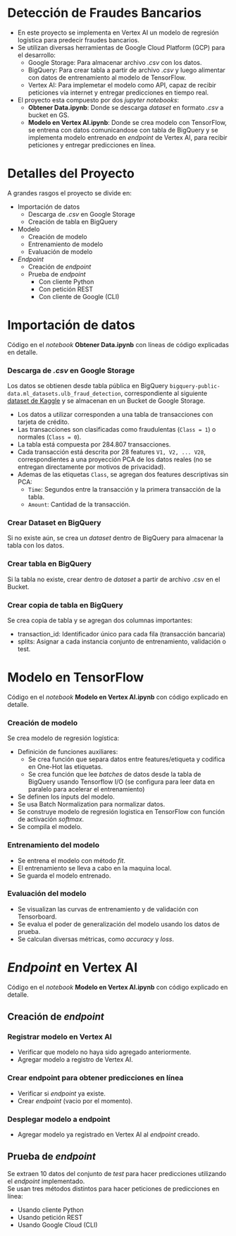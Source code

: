 # Detección de Fraudes Bancarios
- En este proyecto se implementa en Vertex AI un modelo de regresión logística para predecir fraudes bancarios.
- Se utilizan diversas herramientas de Google Cloud Platform (GCP) para el desarrollo:
  - Google Storage: Para almacenar archivo *.csv* con los datos.
  - BigQuery: Para crear tabla a partir de archivo *.csv* y luego alimentar con datos de entrenamiento al modelo de TensorFlow.
  - Vertex AI: Para implemetar el modelo como API, capaz de recibir peticiones vía internet y entregar predicciones en tiempo real.
- El proyecto esta compuesto por dos *jupyter notebooks*:
  - **Obtener Data.ipynb**: Donde se descarga *dataset* en formato  *.csv* a bucket en GS.
  - **Modelo en Vertex AI.ipynb**: Donde se crea modelo con TensorFlow, se entrena con datos comunicandose con tabla de BigQuery y se implementa modelo entrenado en *endpoint* de Vertex AI, para recibir peticiones y entregar predicciones en línea.
 
# Detalles del Proyecto

A grandes rasgos el proyecto se divide en:

- Importación de datos
  - Descarga de *.csv* en Google Storage
  - Creación de tabla en BigQuery
- Modelo
  - Creación de modelo
  - Entrenamiento de modelo
  - Evaluación de modelo
- *Endpoint*
  - Creación de *endpoint* 
  - Prueba de *endpoint*
    - Con cliente Python
    - Con petición REST
    - Con cliente de Google (CLI)
   
# Importación de datos

Código en el *notebook* **Obtener Data.ipynb** con líneas de código explicadas en detalle.

### Descarga de *.csv* en Google Storage
Los datos se obtienen desde tabla pública en BigQuery `bigquery-public-data.ml_datasets.ulb_fraud_detection`, correspondiente al siguiente [dataset de Kaggle](https://www.kaggle.com/mlg-ulb/creditcardfraud) y se almacenan en un Bucket de Google Storage.  
- Los datos a utilizar corresponden a una tabla de transacciones con tarjeta de crédito.
- Las transacciones son clasificadas como fraudulentas (`Class = 1`) o normales (`Class = 0`).
- La tabla está compuesta por 284.807 transacciones.
- Cada transacción está descrita por 28 features `V1, V2, ... V28`, correspondientes a una proyección PCA de los datos reales (no se entregan directamente por motivos de privacidad).
- Ademas de las etiquetas `Class`, se agregan dos features descriptivas sin PCA:
    - `Time`: Segundos entre la transacción y la primera transacción de la tabla.
    - `Amount`: Cantidad de la transacción.

### Crear Dataset en BigQuery
Si no existe aún, se crea un *dataset* dentro de BigQuery para almacenar la tabla con los datos.

### Crear tabla en BigQuery
Si la tabla no existe, crear dentro de *dataset* a partir de archivo .csv en el Bucket.

### Crear copia de tabla en BigQuery
Se crea copia de tabla y se agregan dos columnas importantes:
- transaction_id: Identificador único para cada fila (transacción bancaria)
- splits: Asignar a cada instancia conjunto de entrenamiento, validación o test.

# Modelo en TensorFlow

Código en el *notebook* **Modelo en Vertex AI.ipynb** con código explicado en detalle.

### Creación de modelo

Se crea modelo de regresión logística:

- Definición de funciones auxiliares:
  - Se crea función que separa datos entre features/etiqueta y codifica en One-Hot las etiquetas.
  - Se crea función que lee *batches* de datos desde la tabla de BigQuery usando Tensorflow I/O (se configura para leer data en paralelo para acelerar el entrenamiento)
- Se definen los inputs del modelo.
- Se usa Batch Normalization para normalizar datos.
- Se construye modelo de regresión logistica en TensorFlow con función de activación *softmax*.
- Se compila el modelo.

### Entrenamiento del modelo
- Se entrena el modelo con método *fit*.
- El entrenamiento se lleva a cabo en la maquina local.
- Se guarda el modelo entrenado.

### Evaluación del modelo
- Se visualizan las curvas de entrenamiento y de validación con Tensorboard.
- Se evalua el poder de generalización del modelo usando los datos de prueba.
- Se calculan diversas métricas, como *accuracy* y *loss*.

# *Endpoint* en Vertex AI

Código en el *notebook* **Modelo en Vertex AI.ipynb** con código explicado en detalle.

## Creación de *endpoint*

### Registrar modelo en Vertex AI
- Verificar que modelo no haya sido agregado anteriormente.   
- Agregar modelo a registro de Vertex AI.

### Crear endpoint para obtener predicciones en línea
- Verificar si *endpoint* ya existe.   
- Crear *endpoint* (vacio por el momento).

### Desplegar modelo a endpoint
- Agregar modelo ya registrado en Vertex AI al *endpoint* creado.

## Prueba de *endpoint*

Se extraen 10 datos del conjunto de *test* para hacer predicciones utilizando el *endpoint* implementado.  
Se usan tres métodos distintos para hacer peticiones de predicciones en línea:
- Usando cliente Python
- Usando petición REST
- Usando Google Cloud (CLI)
